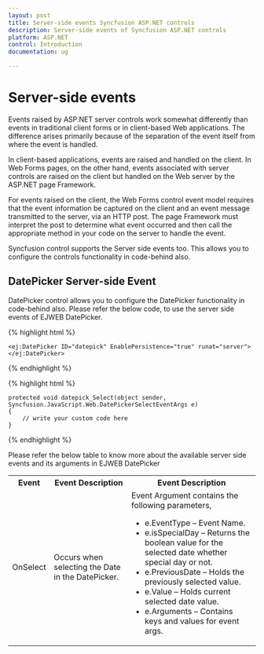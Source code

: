 ```yaml
---
layout: post
title: Server-side events Syncfusion ASP.NET controls
description: Server-side events of Syncfusion ASP.NET controls
platform: ASP.NET
control: Introduction
documentation: ug

---
```


# Server-side events

Events raised by ASP.NET server controls work somewhat differently than events in traditional client forms or in client-based Web applications. The difference arises primarily because of the separation of the event itself from where the event is handled.

In client-based applications, events are raised and handled on the client. In Web Forms pages, on the other hand, events associated with server controls are raised on the client but handled on the Web server by the ASP.NET page Framework.

For events raised on the client, the Web Forms control event model requires that the event information be captured on the client and an event message transmitted to the server, via an HTTP post. The page Framework must interpret the post to determine what event occurred and then call the appropriate method in your code on the server to handle the event.

Syncfusion control supports the Server side events too. This allows you to configure the controls functionality in code-behind also. 

## DatePicker Server-side Event 

DatePicker control allows you to configure the DatePicker functionality in code-behind also. Please refer the below code, to use the server side events of EJWEB DatePicker.

{% highlight html %}

    <ej:DatePicker ID="datepick" EnablePersistence="true" runat="server"></ej:DatePicker>

{% endhighlight %}

{% highlight html %}

    protected void datepick_Select(object sender, Syncfusion.JavaScript.Web.DatePickerSelectEventArgs e) 
    { 
        // write your custom code here 
    }

{% endhighlight %}

Please refer the below table to know more about the available server side events and its arguments in EJWEB DatePicker

<table> <tr> <th> Event</th><th> Event Description</th><th> Event Description</th></tr> <tr> <td> OnSelect</td><td> Occurs when selecting the Date in the DatePicker.</td><td> Event Argument contains the following parameters, <ul> <li>e.EventType – Event Name.</li> <li>e.isSpecialDay – Returns the boolean value for the selected date whether special day or not.</li> <li>e.PreviousDate – Holds the previously selected value.</li> <li>e.Value – Holds current selected date value.</li> <li>e.Arguments – Contains keys and values for event args.</li> </ul></td></tr> </table>
